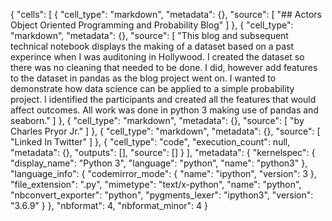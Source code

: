 {
 "cells": [
  {
   "cell_type": "markdown",
   "metadata": {},
   "source": [
    "## Actors Object Oriented Programming and Probability Blog"
   ]
  },
  {
   "cell_type": "markdown",
   "metadata": {},
   "source": [
    "This blog and subsequent technical notebook displays the making of a dataset based on a past experince when I was auditoning in Hollywood.  I created the dataset so there was no cleaning that needed to be done.  I did, however add features to the dataset in pandas as the blog project went on.  I wanted to demonstrate how data science can be applied to a simple probability project.  I identified the participants and created all the features that would affect outcomes.  All work was done in python 3 making use of pandas and seaborn."
   ]
  },
  {
   "cell_type": "markdown",
   "metadata": {},
   "source": [
    "by Charles Pryor Jr."
   ]
  },
  {
   "cell_type": "markdown",
   "metadata": {},
   "source": [
    "Linked In  Twitter"
   ]
  },
  {
   "cell_type": "code",
   "execution_count": null,
   "metadata": {},
   "outputs": [],
   "source": []
  }
 ],
 "metadata": {
  "kernelspec": {
   "display_name": "Python 3",
   "language": "python",
   "name": "python3"
  },
  "language_info": {
   "codemirror_mode": {
    "name": "ipython",
    "version": 3
   },
   "file_extension": ".py",
   "mimetype": "text/x-python",
   "name": "python",
   "nbconvert_exporter": "python",
   "pygments_lexer": "ipython3",
   "version": "3.6.9"
  }
 },
 "nbformat": 4,
 "nbformat_minor": 4
}
